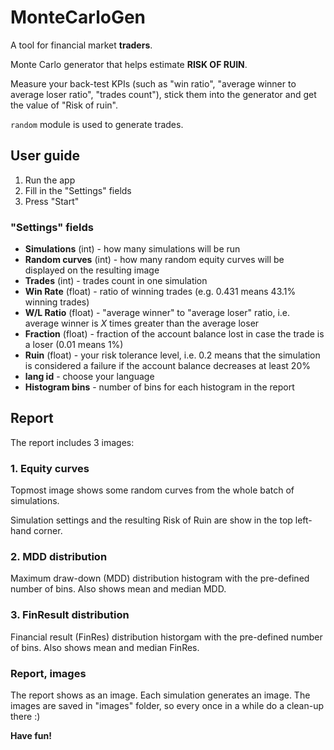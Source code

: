 # MonteCarloGen

A tool for financial market **traders**.

Monte Carlo generator that helps estimate **RISK OF RUIN**.

Measure your back-test KPIs (such as "win ratio", "average winner to average 
loser ratio", "trades count"), stick them into the generator and get the value
of "Risk of ruin".

`random` module is used to generate trades.

## User guide

1. Run the app
2. Fill in the "Settings" fields
3. Press "Start"

### "Settings" fields

* **Simulations** (int) - how many simulations will be run
* **Random curves** (int) - how many random equity curves will be displayed on the resulting image
* **Trades** (int) - trades count in one simulation
* **Win Rate** (float) - ratio of winning trades (e.g. 0.431 means 43.1% winning trades)
* **W/L Ratio** (float) - "average winner" to "average loser" ratio, i.e. average winner is *X* times greater than the average loser
* **Fraction** (float) - fraction of the account balance lost in case the trade is a loser (0.01 means 1%)
* **Ruin** (float) - your risk tolerance level, i.e. 0.2 means that the simulation is considered a failure if the account balance decreases at least 20%
* **lang id** - choose your language
* **Histogram bins** - number of bins for each histogram in the report

## Report

The report includes 3 images:

### 1. Equity curves 

Topmost image shows some random curves from the whole batch of simulations.

Simulation settings and the resulting Risk of Ruin are show in the top 
left-hand corner.

### 2. MDD distribution

Maximum draw-down (MDD) distribution histogram with the pre-defined number of 
bins. Also shows mean and median MDD.

### 3. FinResult distribution

Financial result (FinRes) distribution historgam with the pre-defined number of 
bins. Also shows mean and median FinRes.

### Report, images

The report shows as an image. Each simulation generates an image. The images 
are saved in "images" folder, so every once in a while do a clean-up there :)

**Have fun!**